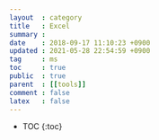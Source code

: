 ```yaml
---
layout  : category
title   : Excel
summary : 
date    : 2018-09-17 11:10:23 +0900
updated : 2021-05-28 22:54:59 +0900
tag     : ms
toc     : true
public  : true
parent  : [[tools]]
comment : false
latex   : false
---
```

* TOC
{:toc}

